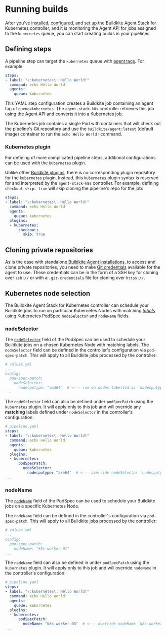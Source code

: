# Running builds

After you've [installed](/docs/agent/v3/agent-stack-k8s/installation), [configured](/docs/agent/v3/agent-stack-k8s/controller-configuration), and [set up](/docs/agent/v3/agent-stack-k8s/agent-configuration) the Buildkite Agent Stack for Kubernetes controller, and it is monitoring the Agent API for jobs assigned to the `kubernetes` queue, you can start creating builds in your pipelines.

## Defining steps

A pipeline step can target the `kubernetes` queue with [agent tags](/docs/agent/v3/queues). For example:

```yaml
steps:
- label: "\:kubernetes\: Hello World!"
  command: echo Hello World!
  agents:
    queue: kubernetes
```

This YAML step configuration creates a Buildkite job containing an agent tag of `queue=kubernetes`.
The `agent-stack-k8s` controller retrieves this job using the Agent API and converts it into a Kubernetes job.

The Kubernetes job contains a single Pod with containers that will check out the pipeline's Git repository and use the `buildkite/agent:latest` (default image) container to run the `echo Hello World!` command.

### Kubernetes plugin

For defining of more complicated pipeline steps, additional configurations can be used with the `kubernetes` plugin.

Unlike other [Buildkite plugins](/docs/pipelines/integrations/plugins), there is no corresponding plugin repository for the `kubernetes` plugin. Instead, this `kubernetes` plugin syntax is reserved for and interpreted by the `agent-stack-k8s` controller. For example, defining `checkout.skip: true` will skip cloning the pipeline's repo for the job:

```yaml
steps:
- label: "\:kubernetes\: Hello World!"
  command: echo Hello World!
  agents:
    queue: kubernetes
  plugins:
  - kubernetes:
      checkout:
        skip: true
```

## Cloning private repositories

As is the case with standalone [Buildkite Agent installations](/docs/agent/v3/installation), to access and clone private repositories, you need to make [Git credentials](/docs/agent/v3/agent-stack-k8s/git-credentials) available for the agent to use. These credentials can be in the form of a SSH key for cloning over `ssh://` or with a `.git-credentials` file for cloning over `https://`.

## Kubernetes node selection

The Buildkite Agent Stack for Kubernetes controller can schedule your Buildkite jobs to run on particular Kubernetes Nodes with matching [_labels_](https://kubernetes.io/docs/concepts/overview/working-with-objects/labels/) using Kubernetes PodSpec [`nodeSelector`](#kubernetes-node-selection-nodeselector) and [`nodeName`](#kubernetes-node-selection-nodename) fields.

### nodeSelector

The [`nodeSelector`](https://kubernetes.io/docs/tasks/configure-pod-container/assign-pods-nodes/#create-a-pod-that-gets-scheduled-to-your-chosen-node) field of the PodSpec can be used to schedule your Buildkite jobs on a chosen Kubernetes Node with matching labels. The `nodeSelector` field can be defined in the controller's configuration via `pod-spec-patch`. This will apply to all Buildkite jobs processed by the controller:

```yaml
# values.yml
...
config:
  pod-spec-patch:
    nodeSelector:
      nodecputype: "amd64"  # <--- run on nodes labelled as 'nodecputype=amd64'
...
```

The `nodeSelector` field can also be defined under `podSpecPatch` using the `kubernetes` plugin. It will apply only to this job and will override any __matching__ labels defined under `nodeSelector` in the controller's configuration:

```yaml
# pipeline.yaml
steps:
- label: "\:kubernetes\: Hello World!"
  command: echo Hello World!
  agents:
    queue: kubernetes
  plugins:
  - kubernetes:
      podSpecPatch:
        nodeSelector:
          nodecputype: "arm64"  # <--- override nodeSelector `nodecputype` label from 'amd64' -> 'arm64'
...
```

### nodeName

The [`nodeName`](https://kubernetes.io/docs/tasks/configure-pod-container/assign-pods-nodes/#create-a-pod-that-gets-scheduled-to-specific-node) field of the PodSpec can be used to schedule your Buildkite jobs on a specific Kubernetes Node.

The `nodeName` field can be defined in the controller's configuration via `pod-spec-patch`. This will apply to all Buildkite jobs processed by the controller:

```yaml
# values.yml
...
config:
  pod-spec-patch:
    nodeName: "k8s-worker-01"
...
```

The `nodeName` field can also be defined in under `podSpecPatch` using the `kubernetes` plugin. It will apply only to this job and will override `nodeName` in the controller's configuration:

```yaml
# pipeline.yaml
steps:
- label: "\:kubernetes\: Hello World!"
  command: echo Hello World!
  agents:
    queue: kubernetes
  plugins:
  - kubernetes:
      podSpecPatch:
        nodeName: "k8s-worker-03"  # <--- override nodeName 'k8s-worker-01' -> 'k8s-worker-03'
...
```
